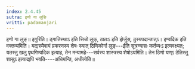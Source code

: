 ```yaml
---
index: 2.4.45
sutra: इणो गा लुङि
vritti: padamanjari
---
```


 इणो गा लुङ्॥ इगुरिति। ठ्गातिस्थाऽ इति सिचो लुक्, ठातःऽ इति झेर्जुस्, ठुस्यपदान्तात्ऽ। इण्वदिक इति वक्तव्यमिति। यद्यस्यैवायं प्रकरणस्य शेषः स्यात् ठिणिकोर्गा लुङ्---ईति सूत्रन्यासः कर्तव्यःऽ इत्यवक्ष्यत; यतस्तु खलु पृथगिण्वदिक इत्याह, तेन मन्यामहे---सर्वस्य शास्त्रस्य शेषोऽयमिति। तेन ठिणो यण्ऽ ठेतिस्तु शासुऽ इत्याद्यपि भवति----अधियन्ति, अधीत्येति॥